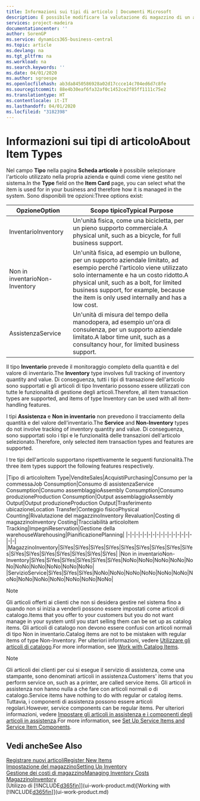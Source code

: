 ```yaml
---
title: Informazioni sui tipi di articolo | Documenti Microsoft
description: È possibile modificare la valutazione di magazzino di un articolo mediante i metodi di costing Media o FIFO, ad esempio, quando i costi degli articoli cambiano per i motivi diversi dalle transazioni.
services: project-madeira
documentationcenter: ''
author: SorenGP
ms.service: dynamics365-business-central
ms.topic: article
ms.devlang: na
ms.tgt_pltfrm: na
ms.workload: na
ms.search.keywords: ''
ms.date: 04/01/2020
ms.author: sgroespe
ms.openlocfilehash: ab3da8450586928a02d17ccce14c704ed6d7c8fe
ms.sourcegitcommit: 88e4b30eaf6fa32af0c1452ce2f85ff1111c75e2
ms.translationtype: HT
ms.contentlocale: it-IT
ms.lasthandoff: 04/01/2020
ms.locfileid: "3182398"
---
```

# <a name="about-item-types"></a><span data-ttu-id="70fa1-103">Informazioni sui tipi di articolo</span><span class="sxs-lookup"><span data-stu-id="70fa1-103">About Item Types</span></span>
<span data-ttu-id="70fa1-104">Nel campo **Tipo** nella pagina **Scheda articolo** è possibile selezionare l'articolo utilizzato nella propria azienda e quindi come viene gestito nel sistema.</span><span class="sxs-lookup"><span data-stu-id="70fa1-104">In the **Type** field on the **Item Card** page, you can select what the item is used for in your business and therefore how it is managed in the system.</span></span> <span data-ttu-id="70fa1-105">Sono disponibili tre opzioni:</span><span class="sxs-lookup"><span data-stu-id="70fa1-105">Three options exist:</span></span>

|<span data-ttu-id="70fa1-106">Opzione</span><span class="sxs-lookup"><span data-stu-id="70fa1-106">Option</span></span>|<span data-ttu-id="70fa1-107">Scopo tipico</span><span class="sxs-lookup"><span data-stu-id="70fa1-107">Typical Purpose</span></span>|
|------|-----------|
|<span data-ttu-id="70fa1-108">Inventario</span><span class="sxs-lookup"><span data-stu-id="70fa1-108">Inventory</span></span>|<span data-ttu-id="70fa1-109">Un'unità fisica, come una bicicletta, per un pieno supporto commerciale.</span><span class="sxs-lookup"><span data-stu-id="70fa1-109">A physical unit, such as a bicycle, for full business support.</span></span>|
|<span data-ttu-id="70fa1-110">Non in inventario</span><span class="sxs-lookup"><span data-stu-id="70fa1-110">Non-Inventory</span></span>|<span data-ttu-id="70fa1-111">Un'unità fisica, ad esempio un bullone, per un supporto aziendale limitato, ad esempio perché l'articolo viene utilizzato solo internamente e ha un costo ridotto.</span><span class="sxs-lookup"><span data-stu-id="70fa1-111">A physical unit, such as a bolt, for limited business support, for example, because the item is only used internally and has a low cost.</span></span>|
|<span data-ttu-id="70fa1-112">Assistenza</span><span class="sxs-lookup"><span data-stu-id="70fa1-112">Service</span></span>|<span data-ttu-id="70fa1-113">Un'unità di misura del tempo della manodopera, ad esempio un'ora di consulenza, per un supporto aziendale limitato.</span><span class="sxs-lookup"><span data-stu-id="70fa1-113">A labor time unit, such as a consultancy hour, for limited business support.</span></span>|

<span data-ttu-id="70fa1-114">Il tipo **Inventario** prevede il monitoraggio completo della quantità e del valore di inventario.</span><span class="sxs-lookup"><span data-stu-id="70fa1-114">The **Inventory** type involves full tracking of inventory quantity and value.</span></span> <span data-ttu-id="70fa1-115">Di conseguenza, tutti i tipi di transazione dell'articolo sono supportati e gli articoli di tipo Inventario possono essere utilizzati con tutte le funzionalità di gestione degli articoli.</span><span class="sxs-lookup"><span data-stu-id="70fa1-115">Therefore, all item transaction types are supported, and items of type Inventory can be used with all item-handling features.</span></span>

<span data-ttu-id="70fa1-116">I tipi **Assistenza** e **Non in inventario** non prevedono il tracciamento della quantità e del valore dell'inventario.</span><span class="sxs-lookup"><span data-stu-id="70fa1-116">The **Service** and **Non-Inventory** types do not involve tracking of inventory quantity and value.</span></span> <span data-ttu-id="70fa1-117">Di conseguenza, sono supportati solo i tipi e le funzionalità delle transazioni dell'articolo selezionato.</span><span class="sxs-lookup"><span data-stu-id="70fa1-117">Therefore, only selected item transaction types and features are supported.</span></span>

<span data-ttu-id="70fa1-118">I tre tipi dell'articolo supportano rispettivamente le seguenti funzionalità.</span><span class="sxs-lookup"><span data-stu-id="70fa1-118">The three item types support the following features respectively.</span></span>

|<span data-ttu-id="70fa1-119">Tipo di articolo</span><span class="sxs-lookup"><span data-stu-id="70fa1-119">Item Type</span></span>|<span data-ttu-id="70fa1-120">Vendite</span><span class="sxs-lookup"><span data-stu-id="70fa1-120">Sales</span></span>|<span data-ttu-id="70fa1-121">Acquisti</span><span class="sxs-lookup"><span data-stu-id="70fa1-121">Purchasing</span></span>|<span data-ttu-id="70fa1-122">Consumo per la commessa</span><span class="sxs-lookup"><span data-stu-id="70fa1-122">Job Consumption</span></span>|<span data-ttu-id="70fa1-123">Consumo di assistenza</span><span class="sxs-lookup"><span data-stu-id="70fa1-123">Service Consumption</span></span>|<span data-ttu-id="70fa1-124">Consumo assemblaggio</span><span class="sxs-lookup"><span data-stu-id="70fa1-124">Assembly Consumption</span></span>|<span data-ttu-id="70fa1-125">Consumo produzione</span><span class="sxs-lookup"><span data-stu-id="70fa1-125">Production Consumption</span></span>|<span data-ttu-id="70fa1-126">Output assemblaggio</span><span class="sxs-lookup"><span data-stu-id="70fa1-126">Assembly Output</span></span>|<span data-ttu-id="70fa1-127">Output produzione</span><span class="sxs-lookup"><span data-stu-id="70fa1-127">Production Output</span></span>|<span data-ttu-id="70fa1-128">Trasferimento ubicazione</span><span class="sxs-lookup"><span data-stu-id="70fa1-128">Location Transfer</span></span>|<span data-ttu-id="70fa1-129">Conteggio fisico</span><span class="sxs-lookup"><span data-stu-id="70fa1-129">Physical Counting</span></span>|<span data-ttu-id="70fa1-130">Rivalutazione del magazzino</span><span class="sxs-lookup"><span data-stu-id="70fa1-130">Inventory Revaluation</span></span>|<span data-ttu-id="70fa1-131">Costing di magazzino</span><span class="sxs-lookup"><span data-stu-id="70fa1-131">Inventory Costing</span></span>|<span data-ttu-id="70fa1-132">Tracciabilità articolo</span><span class="sxs-lookup"><span data-stu-id="70fa1-132">Item Tracking</span></span>|<span data-ttu-id="70fa1-133">Impegni</span><span class="sxs-lookup"><span data-stu-id="70fa1-133">Reservation</span></span>|<span data-ttu-id="70fa1-134">Gestione della warehouse</span><span class="sxs-lookup"><span data-stu-id="70fa1-134">Warehousing</span></span>|<span data-ttu-id="70fa1-135">Pianificazione</span><span class="sxs-lookup"><span data-stu-id="70fa1-135">Planning</span></span>|
|-|-|-|-|-|-|-|-|-|-|-|-|-|-|-|-|-|-|
|<span data-ttu-id="70fa1-136">Magazzino</span><span class="sxs-lookup"><span data-stu-id="70fa1-136">Inventory</span></span>|<span data-ttu-id="70fa1-137">Sì</span><span class="sxs-lookup"><span data-stu-id="70fa1-137">Yes</span></span>|<span data-ttu-id="70fa1-138">Sì</span><span class="sxs-lookup"><span data-stu-id="70fa1-138">Yes</span></span>|<span data-ttu-id="70fa1-139">Sì</span><span class="sxs-lookup"><span data-stu-id="70fa1-139">Yes</span></span>|<span data-ttu-id="70fa1-140">Sì</span><span class="sxs-lookup"><span data-stu-id="70fa1-140">Yes</span></span>|<span data-ttu-id="70fa1-141">Sì</span><span class="sxs-lookup"><span data-stu-id="70fa1-141">Yes</span></span>|<span data-ttu-id="70fa1-142">Sì</span><span class="sxs-lookup"><span data-stu-id="70fa1-142">Yes</span></span>|<span data-ttu-id="70fa1-143">Sì</span><span class="sxs-lookup"><span data-stu-id="70fa1-143">Yes</span></span>|<span data-ttu-id="70fa1-144">Sì</span><span class="sxs-lookup"><span data-stu-id="70fa1-144">Yes</span></span>|<span data-ttu-id="70fa1-145">Sì</span><span class="sxs-lookup"><span data-stu-id="70fa1-145">Yes</span></span>|<span data-ttu-id="70fa1-146">Sì</span><span class="sxs-lookup"><span data-stu-id="70fa1-146">Yes</span></span>|<span data-ttu-id="70fa1-147">Sì</span><span class="sxs-lookup"><span data-stu-id="70fa1-147">Yes</span></span>|<span data-ttu-id="70fa1-148">Sì</span><span class="sxs-lookup"><span data-stu-id="70fa1-148">Yes</span></span>|<span data-ttu-id="70fa1-149">Sì</span><span class="sxs-lookup"><span data-stu-id="70fa1-149">Yes</span></span>|<span data-ttu-id="70fa1-150">Sì</span><span class="sxs-lookup"><span data-stu-id="70fa1-150">Yes</span></span>|<span data-ttu-id="70fa1-151">Sì</span><span class="sxs-lookup"><span data-stu-id="70fa1-151">Yes</span></span>|<span data-ttu-id="70fa1-152">Sì</span><span class="sxs-lookup"><span data-stu-id="70fa1-152">Yes</span></span>|
|<span data-ttu-id="70fa1-153">Non in inventario</span><span class="sxs-lookup"><span data-stu-id="70fa1-153">Non-Inventory</span></span>|<span data-ttu-id="70fa1-154">Sì</span><span class="sxs-lookup"><span data-stu-id="70fa1-154">Yes</span></span>|<span data-ttu-id="70fa1-155">Sì</span><span class="sxs-lookup"><span data-stu-id="70fa1-155">Yes</span></span>|<span data-ttu-id="70fa1-156">Sì</span><span class="sxs-lookup"><span data-stu-id="70fa1-156">Yes</span></span>|<span data-ttu-id="70fa1-157">Sì</span><span class="sxs-lookup"><span data-stu-id="70fa1-157">Yes</span></span>|<span data-ttu-id="70fa1-158">Sì</span><span class="sxs-lookup"><span data-stu-id="70fa1-158">Yes</span></span>|<span data-ttu-id="70fa1-159">Sì</span><span class="sxs-lookup"><span data-stu-id="70fa1-159">Yes</span></span>|<span data-ttu-id="70fa1-160">No</span><span class="sxs-lookup"><span data-stu-id="70fa1-160">No</span></span>|<span data-ttu-id="70fa1-161">No</span><span class="sxs-lookup"><span data-stu-id="70fa1-161">No</span></span>|<span data-ttu-id="70fa1-162">No</span><span class="sxs-lookup"><span data-stu-id="70fa1-162">No</span></span>|<span data-ttu-id="70fa1-163">No</span><span class="sxs-lookup"><span data-stu-id="70fa1-163">No</span></span>|<span data-ttu-id="70fa1-164">No</span><span class="sxs-lookup"><span data-stu-id="70fa1-164">No</span></span>|<span data-ttu-id="70fa1-165">No</span><span class="sxs-lookup"><span data-stu-id="70fa1-165">No</span></span>|<span data-ttu-id="70fa1-166">No</span><span class="sxs-lookup"><span data-stu-id="70fa1-166">No</span></span>|<span data-ttu-id="70fa1-167">No</span><span class="sxs-lookup"><span data-stu-id="70fa1-167">No</span></span>|<span data-ttu-id="70fa1-168">No</span><span class="sxs-lookup"><span data-stu-id="70fa1-168">No</span></span>|<span data-ttu-id="70fa1-169">No</span><span class="sxs-lookup"><span data-stu-id="70fa1-169">No</span></span>|
|<span data-ttu-id="70fa1-170">Servizio</span><span class="sxs-lookup"><span data-stu-id="70fa1-170">Service</span></span>|<span data-ttu-id="70fa1-171">Sì</span><span class="sxs-lookup"><span data-stu-id="70fa1-171">Yes</span></span>|<span data-ttu-id="70fa1-172">Sì</span><span class="sxs-lookup"><span data-stu-id="70fa1-172">Yes</span></span>|<span data-ttu-id="70fa1-173">Sì</span><span class="sxs-lookup"><span data-stu-id="70fa1-173">Yes</span></span>|<span data-ttu-id="70fa1-174">No</span><span class="sxs-lookup"><span data-stu-id="70fa1-174">No</span></span>|<span data-ttu-id="70fa1-175">No</span><span class="sxs-lookup"><span data-stu-id="70fa1-175">No</span></span>|<span data-ttu-id="70fa1-176">No</span><span class="sxs-lookup"><span data-stu-id="70fa1-176">No</span></span>|<span data-ttu-id="70fa1-177">No</span><span class="sxs-lookup"><span data-stu-id="70fa1-177">No</span></span>|<span data-ttu-id="70fa1-178">No</span><span class="sxs-lookup"><span data-stu-id="70fa1-178">No</span></span>|<span data-ttu-id="70fa1-179">No</span><span class="sxs-lookup"><span data-stu-id="70fa1-179">No</span></span>|<span data-ttu-id="70fa1-180">No</span><span class="sxs-lookup"><span data-stu-id="70fa1-180">No</span></span>|<span data-ttu-id="70fa1-181">No</span><span class="sxs-lookup"><span data-stu-id="70fa1-181">No</span></span>|<span data-ttu-id="70fa1-182">No</span><span class="sxs-lookup"><span data-stu-id="70fa1-182">No</span></span>|<span data-ttu-id="70fa1-183">No</span><span class="sxs-lookup"><span data-stu-id="70fa1-183">No</span></span>|<span data-ttu-id="70fa1-184">No</span><span class="sxs-lookup"><span data-stu-id="70fa1-184">No</span></span>|<span data-ttu-id="70fa1-185">No</span><span class="sxs-lookup"><span data-stu-id="70fa1-185">No</span></span>|<span data-ttu-id="70fa1-186">No</span><span class="sxs-lookup"><span data-stu-id="70fa1-186">No</span></span>|

> [!NOTE]
> <span data-ttu-id="70fa1-187">Gli articoli offerti ai clienti che non si desidera gestire nel sistema fino a quando non si inizia a venderli possono essere impostati come articoli di catalogo.</span><span class="sxs-lookup"><span data-stu-id="70fa1-187">Items that you offer to your customers but you do not want manage in your system until you start selling them can be set up as catalog items.</span></span> <span data-ttu-id="70fa1-188">Gli articoli di catalogo non devono essere confusi con articoli normali di tipo Non in inventario.</span><span class="sxs-lookup"><span data-stu-id="70fa1-188">Catalog items are not to be mistaken with regular items of type Non-Inventory.</span></span> <span data-ttu-id="70fa1-189">Per ulteriori informazioni, vedere [Utilizzare gli articoli di catalogo](inventory-how-work-nonstock-items.md).</span><span class="sxs-lookup"><span data-stu-id="70fa1-189">For more information, see [Work with Catalog Items](inventory-how-work-nonstock-items.md).</span></span>

> [!NOTE]
> <span data-ttu-id="70fa1-190">Gli articoli dei clienti per cui si esegue il servizio di assistenza, come una stampante, sono denominati articoli in assistenza.</span><span class="sxs-lookup"><span data-stu-id="70fa1-190">Customers' items that you perform service on, such as a printer, are called service items.</span></span> <span data-ttu-id="70fa1-191">Gli articoli in assistenza non hanno nulla a che fare con articoli normali o di catalogo.</span><span class="sxs-lookup"><span data-stu-id="70fa1-191">Service items have nothing to do with regular or catalog items.</span></span> <span data-ttu-id="70fa1-192">Tuttavia, i componenti di assistenza possono essere articoli regolari.</span><span class="sxs-lookup"><span data-stu-id="70fa1-192">However, service components can be regular items.</span></span> <span data-ttu-id="70fa1-193">Per ulteriori informazioni, vedere [Impostare gli articoli in assistenza e i componenti degli articoli in assistenza](service-how-setup-service-items.md).</span><span class="sxs-lookup"><span data-stu-id="70fa1-193">For more information, see [Set Up Service Items and Service Item Components](service-how-setup-service-items.md).</span></span>

## <a name="see-also"></a><span data-ttu-id="70fa1-194">Vedi anche</span><span class="sxs-lookup"><span data-stu-id="70fa1-194">See Also</span></span>
[<span data-ttu-id="70fa1-195">Registrare nuovi articoli</span><span class="sxs-lookup"><span data-stu-id="70fa1-195">Register New Items</span></span>](inventory-how-register-new-items.md)  
[<span data-ttu-id="70fa1-196">Impostazione del magazzino</span><span class="sxs-lookup"><span data-stu-id="70fa1-196">Setting Up Inventory</span></span>](inventory-setup-inventory.md)  
[<span data-ttu-id="70fa1-197">Gestione dei costi di magazzino</span><span class="sxs-lookup"><span data-stu-id="70fa1-197">Managing Inventory Costs</span></span>](finance-manage-inventory-costs.md)  
[<span data-ttu-id="70fa1-198">Magazzino</span><span class="sxs-lookup"><span data-stu-id="70fa1-198">Inventory</span></span>](inventory-manage-inventory.md)  
<span data-ttu-id="70fa1-199">[Utilizzo di [!INCLUDE[d365fin](includes/d365fin_md.md)]](ui-work-product.md)</span><span class="sxs-lookup"><span data-stu-id="70fa1-199">[Working with [!INCLUDE[d365fin](includes/d365fin_md.md)]](ui-work-product.md)</span></span>
